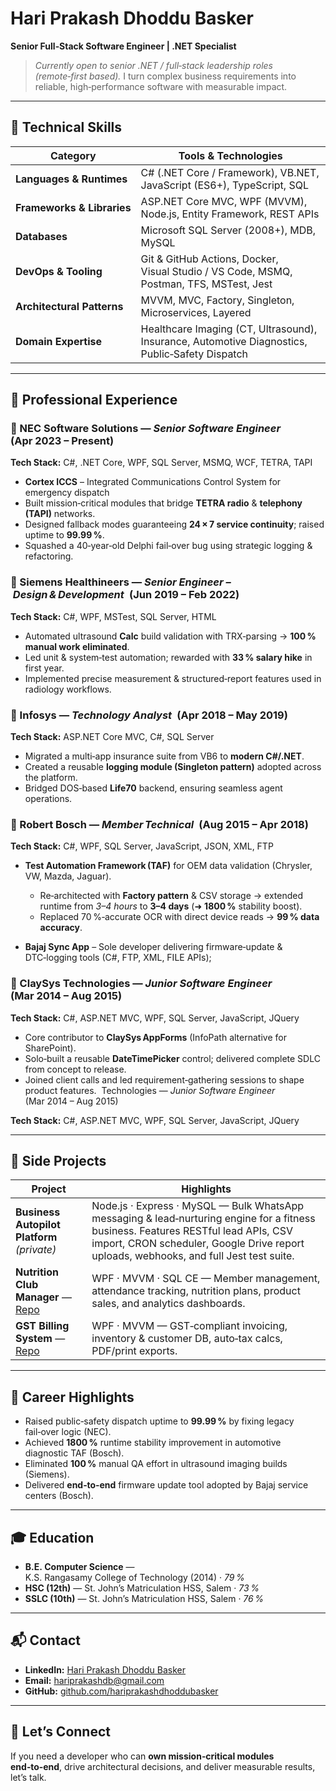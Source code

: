 # Hari Prakash Dhoddu Basker

**Senior Full‑Stack Software Engineer | .NET Specialist**

> *Currently open to senior .NET / full‑stack leadership roles (remote‑first based).*
> I turn complex business requirements into reliable, high‑performance software with measurable impact.

---

## 🔧 Technical Skills

| Category                   | Tools & Technologies                                                                           |
| -------------------------- | ---------------------------------------------------------------------------------------------- |
| **Languages & Runtimes**   | C# (.NET Core / Framework), VB.NET, JavaScript (ES6+), TypeScript, SQL                         |
| **Frameworks & Libraries** | ASP.NET Core MVC, WPF (MVVM), Node.js, Entity Framework, REST APIs                             |
| **Databases**              | Microsoft SQL Server (2008+), MDB, MySQL                                                       |
| **DevOps & Tooling**       | Git & GitHub Actions, Docker, Visual Studio / VS Code, MSMQ, Postman, TFS, MSTest, Jest        |
| **Architectural Patterns** | MVVM, MVC, Factory, Singleton, Microservices, Layered                                          |
| **Domain Expertise**       | Healthcare Imaging (CT, Ultrasound), Insurance, Automotive Diagnostics, Public‑Safety Dispatch |

---

## 🏢 Professional Experience

### 🔹 NEC Software Solutions — *Senior Software Engineer* (Apr 2023 – Present)

**Tech Stack:** C#, .NET Core, WPF, SQL Server, MSMQ, WCF, TETRA, TAPI

* **Cortex ICCS** – Integrated Communications Control System for emergency dispatch
* Built mission‑critical modules that bridge **TETRA radio** & **telephony (TAPI)** networks.
* Designed fallback modes guaranteeing **24 × 7 service continuity**; raised uptime to **99.99 %**.
* Squashed a 40‑year‑old Delphi fail‑over bug using strategic logging & refactoring.

### 🔹 Siemens Healthineers — *Senior Engineer – Design & Development* (Jun 2019 – Feb 2022)

**Tech Stack:** C#, WPF, MSTest, SQL Server, HTML

* Automated ultrasound **Calc** build validation with TRX‑parsing → **100 % manual work eliminated**.
* Led unit & system‑test automation; rewarded with **33 % salary hike** in first year.
* Implemented precise measurement & structured‑report features used in radiology workflows.

### 🔹 Infosys — *Technology Analyst* (Apr 2018 – May 2019)

**Tech Stack:** ASP.NET Core MVC, C#, SQL Server

* Migrated a multi‑app insurance suite from VB6 to **modern C#/.NET**.
* Created a reusable **logging module (Singleton pattern)** adopted across the platform.
* Bridged DOS‑based **Life70** backend, ensuring seamless agent operations.

### 🔹 Robert Bosch — *Member Technical* (Aug 2015 – Apr 2018)

**Tech Stack:** C#, WPF, SQL Server, JavaScript, JSON, XML, FTP

* **Test Automation Framework (TAF)** for OEM data validation (Chrysler, VW, Mazda, Jaguar).

  * Re‑architected with **Factory pattern** & CSV storage → extended runtime from *3–4 hours* to **3–4 days** (➜ **1800 %** stability boost).
  * Replaced 70 %‑accurate OCR with direct device reads → **99 % data accuracy**.
* **Bajaj Sync App** – Sole developer delivering firmware‑update & DTC‑logging tools (C#, FTP, XML, FILE APIs);

### 🔹 ClaySys Technologies — *Junior Software Engineer* (Mar 2014 – Aug 2015)

**Tech Stack:** C#, ASP.NET MVC, WPF, SQL Server, JavaScript, JQuery

* Core contributor to **ClaySys AppForms** (InfoPath alternative for SharePoint).
* Solo‑built a reusable **DateTimePicker** control; delivered complete SDLC from concept to release.
* Joined client calls and led requirement‑gathering sessions to shape product features.
   Technologies — *Junior Software Engineer* (Mar 2014 – Aug 2015)

**Tech Stack:** C#, ASP.NET MVC, WPF, SQL Server, JavaScript, JQuery

---

## 🧩 Side Projects

| Project                                                                                          | Highlights                                                                                                                                                                                                                   |
| ------------------------------------------------------------------------------------------------ | ---------------------------------------------------------------------------------------------------------------------------------------------------------------------------------------------------------------------------- |
| **Business Autopilot Platform** *(private)*                                                      | Node.js · Express · MySQL — Bulk WhatsApp messaging & lead‑nurturing engine for a fitness business. Features RESTful lead APIs, CSV import, CRON scheduler, Google Drive report uploads, webhooks, and full Jest test suite. |
| **Nutrition Club Manager** — [Repo](https://github.com/hariprakashdhoddubasker/NutriClubManager) | WPF · MVVM · SQL CE — Member management, attendance tracking, nutrition plans, product sales, and analytics dashboards.                                                                                                      |
| **GST Billing System** — [Repo](https://github.com/hariprakashdhoddubasker/GSTBillingSystem)     | WPF · MVVM — GST‑compliant invoicing, inventory & customer DB, auto‑tax calcs, PDF/print exports.                                                                                                                            |

---

## 📌 Career Highlights

* Raised public‑safety dispatch uptime to **99.99 %** by fixing legacy fail‑over logic (NEC).
* Achieved **1800 %** runtime stability improvement in automotive diagnostic TAF (Bosch).
* Eliminated **100 %** manual QA effort in ultrasound imaging builds (Siemens).
* Delivered **end‑to‑end** firmware update tool adopted by Bajaj service centers (Bosch).

---

## 🎓 Education

* **B.E. Computer Science** — K.S. Rangasamy College of Technology (2014) · *79 %*
* **HSC (12th)** — St. John’s Matriculation HSS, Salem · *73 %*
* **SSLC (10th)** — St. John’s Matriculation HSS, Salem · *76 %*

---

## 📬 Contact

* **LinkedIn:** [Hari Prakash Dhoddu Basker](https://www.linkedin.com/in/hariprakash-db)
* **Email:** [hariprakashdb@gmail.com](mailto:hariprakashdb@gmail.com)
* **GitHub:** [github.com/hariprakashdhoddubasker](https://github.com/hariprakashdhoddubasker)

---

## 🤝 Let’s Connect

If you need a developer who can **own mission‑critical modules end‑to‑end**, drive architectural decisions, and deliver measurable results, let’s talk.
